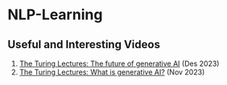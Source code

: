 # NLP-Learning

## Useful and Interesting Videos
1. [The Turing Lectures: The future of generative AI](https://youtu.be/2kSl0xkq2lM?si=iKvg5uUkvSuKOeAX) (Des 2023)
2. [The Turing Lectures: What is generative AI?](https://youtu.be/fwaDtRbfioU?si=yTgqTBnwV4a8lmjm) (Nov 2023)

